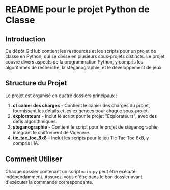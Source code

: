 
# README pour le projet Python de Classe

## Introduction

Ce dépôt GitHub contient les ressources et les scripts pour un projet de classe en Python, qui se divise en plusieurs sous-projets distincts. Le projet couvre divers aspects de la programmation Python, y compris les algorithmes de recherche, la stéganographie, et le développement de jeux.

## Structure du Projet

Le projet est organisé en quatre dossiers principaux :

1. **cf cahier des charges** - Contient le cahier des charges du projet, fournissant les détails et les exigences pour chaque sous-projet.
2. **explorateurs** - Inclut le script pour le projet "Explorateurs", avec des défis algorithmiques.
3. **steganographie** - Contient le script pour le projet de stéganographie, intégrant le chiffrement de Vigenère.
4. **tic_tac_toe_8x8** - Inclut les scripts pour le jeu Tic Tac Toe 8x8, y compris l'IA.

## Comment Utiliser

Chaque dossier contenant un script `main.py` peut être exécuté indépendamment. Assurez-vous d'être dans le bon dossier avant d'exécuter la commande correspondante.

